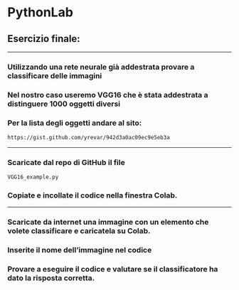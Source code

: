 # PythonLab

## Esercizio finale:​

--- 

### Utilizzando una rete neurale già addestrata provare a classificare delle immagini​

### Nel nostro caso useremo VGG16 che è stata addestrata a distinguere 1000 oggetti diversi ​

### Per la lista degli oggetti andare al sito: 

```bash
https://gist.github.com/yrevar/942d3a0ac09ec9e5eb3a  ​
```

---

### ​Scaricate dal repo di GitHub il file ​

```bash
VGG16_example.py​
```

### ​Copiate e incollate il codice nella finestra Colab​.

---

### Scaricate da internet una immagine con un elemento che volete classificare e caricatela su Colab.​

### Inserite il nome dell’immagine nel codice​

### ​Provare a eseguire il codice e valutare se il classificatore ha dato la risposta corretta.​
